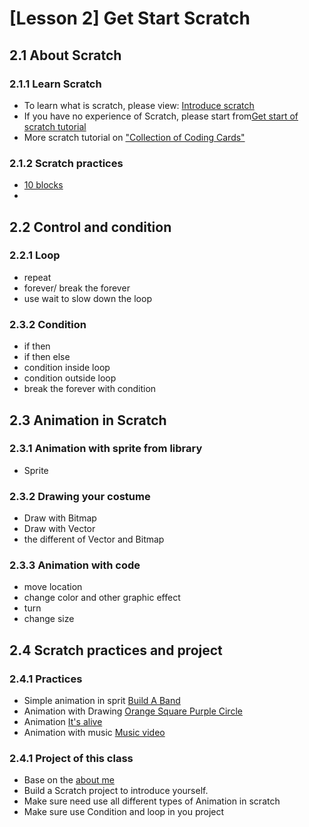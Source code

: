 # [Lesson 2] Get Start Scratch

## 2.1 About Scratch

### 2.1.1 Learn Scratch

- To learn what is scratch, please view:  [Introduce scratch](01.Introduce_Scratch.md)
- If you have no experience of Scratch, please start from[Get start of scratch tutorial](https://scratch.mit.edu/projects/editor/?tutorial=all)
- More scratch tutorial on ["Collection of Coding Cards"](https://resources.scratch.mit.edu/www/cards/en/scratch-cards-all.pdf)

### 2.1.2 Scratch practices

- [10 blocks](./2.10blocks.pdf)
- 
## 2.2 Control and condition

### 2.2.1 Loop

- repeat
- forever/ break the forever
- use wait to slow down the loop

### 2.3.2 Condition

- if then
- if then else
- condition inside loop
- condition outside loop
- break the forever with condition
  
## 2.3 Animation in Scratch

### 2.3.1 Animation with sprite from library

- Sprite

### 2.3.2 Drawing your costume

- Draw with Bitmap
- Draw with Vector
- the different of Vector and Bitmap

### 2.3.3 Animation with code

- move location
- change color and other graphic effect
- turn
- change size

## 2.4 Scratch practices  and project

### 2.4.1 Practices

- Simple animation in sprit [Build A Band](./3.1.buildABand_v2.pdf)
- Animation with Drawing [Orange Square Purple Circle](3.2.OrangeSquarePurpleCircle_v2.pdf)
- Animation [It's alive](3.3.ItisAlive_v2.pdf)
- Animation with music [Music video](3.4.MusicVideo_v2.pdf)

### 2.4.1 Project of this class

- Base on the  [about me](./2.3AboutMe.pdf)
- Build a Scratch project to introduce yourself.
- Make sure need use all different types of Animation in scratch
- Make sure use Condition and loop in you project
  